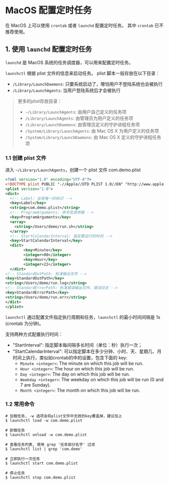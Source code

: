 # MacOS 配置定时任务

在 MacOS 上可以使用 `crontab` 或者 `launchd` 配置定时任务。 其中 `crontab` 已不推荐使用。

## 1. 使用 `launchd` 配置定时任务

`launchd` 是 MacOS 系统的任务调度器，可以用来配置定时任务。

`launchctl` 根据 plist 文件的信息来启动任务。
plist 脚本一般存放在以下目录：

* `/Library/LaunchDaemons`: 只要系统启动了，哪怕用户不登陆系统也会被执行
* `/Library/LaunchAgents`: 当用户登陆系统后才会被执行

> 更多的plist存放目录：
>
> * `~/Library/LaunchAgents`: 由用户自己定义的任务项
> * `/Library/LaunchAgents`: 由管理员为用户定义的任务项
> * `/Library/LaunchDaemons`: 由管理员定义的守护进程任务项
> * `/System/Library/LaunchAgents`: 由 Mac OS X 为用户定义的任务项
> * `/System/Library/LaunchDaemons`: 由 Mac OS X 定义的守护进程任务项

### 1.1 创建 plist 文件

进入 `~/Library/LaunchAgents`，创建一个 plist 文件 com.demo.plist

```xml
<?xml version="1.0" encoding="UTF-8"?>
<!DOCTYPE plist PUBLIC "-//Apple//DTD PLIST 1.0//EN" "http://www.apple.com/DTDs/PropertyList-1.0.dtd">
<plist version="1.0">
<dict>
  <!-- Label: 全局唯一的标识 -->
  <key>Label</key>
  <string>com.demo.plist</string>
  <!-- ProgramArguments: 命令及其参数 -->
  <key>ProgramArguments</key>
  <array>
    <string>/Users/demo/run.sh</string>
  </array>
  <!-- StartCalendarInterval: 指定要运行的时间 -->
  <key>StartCalendarInterval</key>
  <dict>
        <key>Minute</key>
        <integer>00</integer>
        <key>Hour</key>
        <integer>22</integer>
  </dict>
<!-- StandardOutPath: 标准输出文件 -->
<key>StandardOutPath</key>
<string>/Users/demo/run.log</string>
<!-- StandardErrorPath: 标准错误输出文件，错误日志 -->
<key>StandardErrorPath</key>
<string>/Users/demo/run.err</string>
</dict>
</plist>
```

`launchctl` 通过配置文件指定执行周期和任务，`launchctl` 的最小时间间隔是 1s (crontab 为分钟)。

支持两种方式配置执行时间：

* "StartInterval": 指定脚本每间隔多长时间（单位：秒）执行一次；
* "StartCalendarInterval": 可以指定脚本在多少分钟、小时、天、星期几、月时间上执行，类似如crontab的中的设置，包含下面的 key:
  * `Minute <integer>`: The minute on which this job will be run.
  * `Hour <integer>`: The hour on which this job will be run.
  * `Day <integer>`: The day on which this job will be run.
  * `Weekday <integer>`: The weekday on which this job will be run (0 and 7 are Sunday).
  * `Month <integer>`: The month on which this job will be run.

### 1.2 常用命令

```shell
# 加载任务, -w 选项会将plist文件中无效的key覆盖掉，建议加上
$ launchctl load -w com.demo.plist

# 卸载任务
$ launchctl unload -w com.demo.plist

# 查看任务列表, 使用 grep '任务部分名字' 过滤
$ launchctl list | grep 'com.demo'

# 立即执行一次任务
$ launchctl start com.demo.plist

# 停止任务
$ launchctl stop com.demo.plist
```
